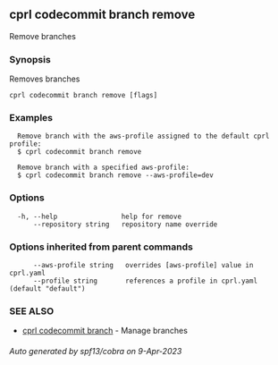 ## cprl codecommit branch remove

Remove branches

### Synopsis

Removes branches

```
cprl codecommit branch remove [flags]
```

### Examples

```
  Remove branch with the aws-profile assigned to the default cprl profile:
  $ cprl codecommit branch remove
  
  Remove branch with a specified aws-profile:
  $ cprl codecommit branch remove --aws-profile=dev
```

### Options

```
  -h, --help                help for remove
      --repository string   repository name override
```

### Options inherited from parent commands

```
      --aws-profile string   overrides [aws-profile] value in cprl.yaml
      --profile string       references a profile in cprl.yaml (default "default")
```

### SEE ALSO

* [cprl codecommit branch](cprl_codecommit_branch.md)	 - Manage branches

###### Auto generated by spf13/cobra on 9-Apr-2023

